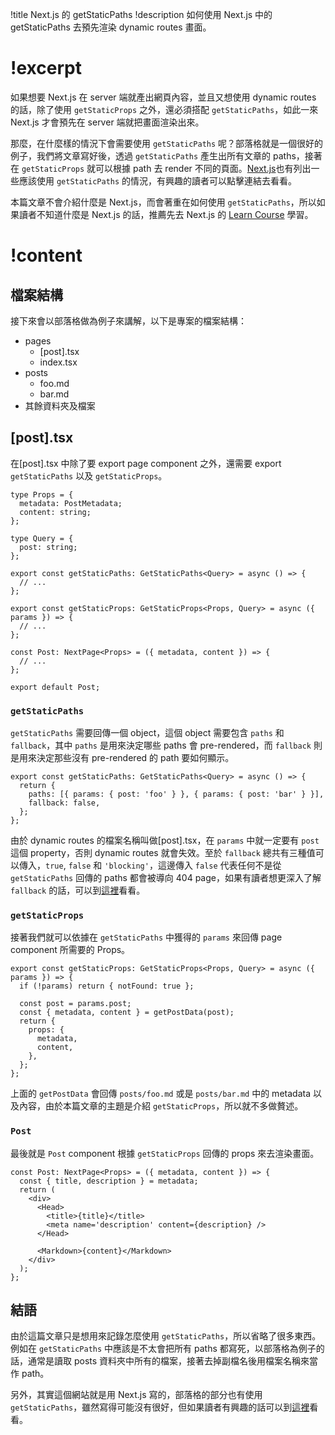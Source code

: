 !title Next.js 的 getStaticPaths
!description 如何使用 Next.js 中的 getStaticPaths 去預先渲染 dynamic routes 畫面。

# !excerpt

如果想要 Next.js 在 server 端就產出網頁內容，並且又想使用 dynamic routes 的話，除了使用 `getStaticProps` 之外，還必須搭配 `getStaticPaths`，如此一來 Next.js 才會預先在 server 端就把畫面渲染出來。

那麼，在什麼樣的情況下會需要使用 `getStaticPaths` 呢？部落格就是一個很好的例子，我們將文章寫好後，透過 `getStaticPaths` 產生出所有文章的 paths，接著在 `getStaticProps` 就可以根據 path 去 render 不同的頁面。[Next.js](https://nextjs.org/docs/basic-features/data-fetching/get-static-paths#when-should-i-use-getstaticpaths)也有列出一些應該使用 `getStaticPaths` 的情況，有興趣的讀者可以點擊連結去看看。

本篇文章不會介紹什麼是 Next.js，而會著重在如何使用 `getStaticPaths`，所以如果讀者不知道什麼是 Next.js 的話，推薦先去 Next.js 的 [Learn Course](https://nextjs.org/learn/basics/create-nextjs-app) 學習。

# !content

## 檔案結構

接下來會以部落格做為例子來講解，以下是專案的檔案結構：

- pages
  - [post].tsx
  - index.tsx
- posts
  - foo.md
  - bar.md
- 其餘資料夾及檔案

## [post].tsx

在[post].tsx 中除了要 export page component 之外，還需要 export `getStaticPaths` 以及 `getStaticProps`。

```tsx
type Props = {
  metadata: PostMetadata;
  content: string;
};

type Query = {
  post: string;
};

export const getStaticPaths: GetStaticPaths<Query> = async () => {
  // ...
};

export const getStaticProps: GetStaticProps<Props, Query> = async ({ params }) => {
  // ...
};

const Post: NextPage<Props> = ({ metadata, content }) => {
  // ...
};

export default Post;
```

### `getStaticPaths`

`getStaticPaths` 需要回傳一個 object，這個 object 需要包含 `paths` 和 `fallback`，其中 `paths` 是用來決定哪些 paths 會 pre-rendered，而 `fallback` 則是用來決定那些沒有 pre-rendered 的 path 要如何顯示。

```tsx
export const getStaticPaths: GetStaticPaths<Query> = async () => {
  return {
    paths: [{ params: { post: 'foo' } }, { params: { post: 'bar' } }],
    fallback: false,
  };
};
```

由於 dynamic routes 的檔案名稱叫做[post].tsx，在 `params` 中就一定要有 `post` 這個 property，否則 dynamic routes 就會失效。至於 `fallback` 總共有三種值可以傳入，`true`, `false` 和 `'blocking'`，這邊傳入 `false` 代表任何不是從 `getStaticPaths` 回傳的 paths 都會被導向 404 page，如果有讀者想更深入了解 `fallback` 的話，可以到[這裡](https://nextjs.org/docs/api-reference/data-fetching/get-static-paths#fallback-false)看看。

### `getStaticProps`

接著我們就可以依據在 `getStaticPaths` 中獲得的 `params` 來回傳 page component 所需要的 Props。

```tsx
export const getStaticProps: GetStaticProps<Props, Query> = async ({ params }) => {
  if (!params) return { notFound: true };

  const post = params.post;
  const { metadata, content } = getPostData(post);
  return {
    props: {
      metadata,
      content,
    },
  };
};
```

上面的 `getPostData` 會回傳 `posts/foo.md` 或是 `posts/bar.md` 中的 metadata 以及內容，由於本篇文章的主題是介紹 `getStaticProps`，所以就不多做贅述。

### `Post`

最後就是 `Post` component 根據 `getStaticProps` 回傳的 props 來去渲染畫面。

```tsx
const Post: NextPage<Props> = ({ metadata, content }) => {
  const { title, description } = metadata;
  return (
    <div>
      <Head>
        <title>{title}</title>
        <meta name='description' content={description} />
      </Head>

      <Markdown>{content}</Markdown>
    </div>
  );
};
```

## 結語

由於這篇文章只是想用來記錄怎麼使用 `getStaticPaths`，所以省略了很多東西。例如在 `getStaticPaths` 中應該是不太會把所有 paths 都寫死，以部落格為例子的話，通常是讀取 posts 資料夾中所有的檔案，接著去掉副檔名後用檔案名稱來當作 path。

另外，其實這個網站就是用 Next.js 寫的，部落格的部分也有使用 `getStaticPaths`，雖然寫得可能沒有很好，但如果讀者有興趣的話可以到[這裡](https://github.com/jason89521/personal-website)看看。
